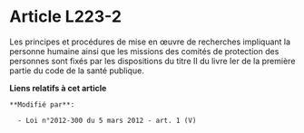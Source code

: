 # Article L223-2

Les principes et procédures de mise en œuvre de recherches impliquant la personne humaine ainsi que les missions des comités
de protection des personnes sont fixés par les dispositions du titre II du livre Ier de la première partie du code de la
santé publique.

**Liens relatifs à cet article**

	**Modifié par**:

	  - Loi n°2012-300 du 5 mars 2012 - art. 1 (V)
